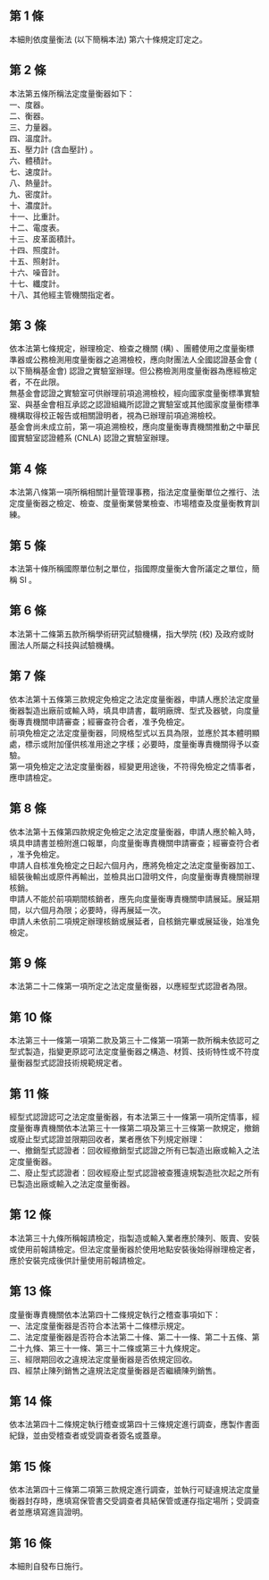 第 1 條
-------
本細則依度量衡法 (以下簡稱本法) 第六十條規定訂定之。

第 2 條
-------
本法第五條所稱法定度量衡器如下：  
一、度器。  
二、衡器。  
三、力量器。  
四、溫度計。  
五、壓力計 (含血壓計) 。  
六、體積計。  
七、速度計。  
八、熱量計。  
九、密度計。  
十、濃度計。  
十一、比重計。  
十二、電度表。  
十三、皮革面積計。  
十四、照度計。  
十五、照射計。  
十六、噪音計。  
十七、纖度計。  
十八、其他經主管機關指定者。

第 3 條
-------
依本法第七條規定，辦理檢定、檢查之機關 (構) 、團體使用之度量衡標  
準器或公務檢測用度量衡器之追溯檢校，應向財團法人全國認證基金會 (  
以下簡稱基金會) 認證之實驗室辦理。但公務檢測用度量衡器為應經檢定  
者，不在此限。  
無基金會認證之實驗室可供辦理前項追溯檢校，經向國家度量衡標準實驗  
室、與基金會相互承認之認證組織所認證之實驗室或其他國家度量衡標準  
機構取得校正報告或相關證明者，視為已辦理前項追溯檢校。  
基金會尚未成立前，第一項追溯檢校，應向度量衡專責機關推動之中華民  
國實驗室認證體系 (CNLA) 認證之實驗室辦理。

第 4 條
-------
本法第八條第一項所稱相關計量管理事務，指法定度量衡單位之推行、法  
定度量衡器之檢定、檢查、度量衡業營業檢查、市場稽查及度量衡教育訓  
練。

第 5 條
-------
本法第十條所稱國際單位制之單位，指國際度量衡大會所議定之單位，簡  
稱 SI 。

第 6 條
-------
本法第十二條第五款所稱學術研究試驗機構，指大學院 (校) 及政府或財  
團法人所屬之科技與試驗機構。

第 7 條
-------
依本法第十五條第三款規定免檢定之法定度量衡器，申請人應於法定度量  
衡器製造出廠前或輸入時，填具申請書，載明廠牌、型式及器號，向度量  
衡專責機關申請審查；經審查符合者，准予免檢定。  
前項免檢定之法定度量衡器，同規格型式以五具為限，並應於其本體明顯  
處，標示或附加僅供核准用途之字樣；必要時，度量衡專責機關得予以查  
驗。  
第一項免檢定之法定度量衡器，經變更用途後，不符得免檢定之情事者，  
應申請檢定。

第 8 條
-------
依本法第十五條第四款規定免檢定之法定度量衡器，申請人應於輸入時，  
填具申請書並檢附進口報單，向度量衡專責機關申請審查；經審查符合者  
，准予免檢定。  
申請人自核准免檢定之日起六個月內，應將免檢定之法定度量衡器加工、  
組裝後輸出或原件再輸出，並檢具出口證明文件，向度量衡專責機關辦理  
核銷。  
申請人不能於前項期間核銷者，應先向度量衡專責機關申請展延。展延期  
間，以六個月為限；必要時，得再展延一次。  
申請人未依前二項規定辦理核銷或展延者，自核銷完畢或展延後，始准免  
檢定。

第 9 條
-------
本法第二十二條第一項所定之法定度量衡器，以應經型式認證者為限。

第 10 條
--------
本法第三十一條第一項第二款及第三十二條第一項第一款所稱未依認可之  
型式製造，指變更原認可法定度量衡器之構造、材質、技術特性或不符度  
量衡器型式認證技術規範規定者。

第 11 條
--------
經型式認證認可之法定度量衡器，有本法第三十一條第一項所定情事，經  
度量衡專責機關依本法第三十一條第二項及第三十三條第一款規定，撤銷  
或廢止型式認證並限期回收者，業者應依下列規定辦理：  
一、撤銷型式認證者：回收經撤銷型式認證之所有已製造出廠或輸入之法  
    定度量衡器。  
二、廢止型式認證者：回收經廢止型式認證被查獲違規製造批次起之所有  
    已製造出廠或輸入之法定度量衡器。

第 12 條
--------
本法第三十九條所稱報請檢定，指製造或輸入業者應於陳列、販賣、安裝  
或使用前報請檢定。但法定度量衡器於使用地點安裝後始得辦理檢定者，  
應於安裝完成後供計量使用前報請檢定。

第 13 條
--------
度量衡專責機關依本法第四十二條規定執行之稽查事項如下：  
一、法定度量衡器是否符合本法第十二條標示規定。  
二、法定度量衡器是否符合本法第二十條、第二十一條、第二十五條、第  
    二十九條、第三十一條、第三十二條或第三十九條規定。  
三、經限期回收之違規法定度量衡器是否依規定回收。  
四、經禁止陳列銷售之違規法定度量衡器是否繼續陳列銷售。

第 14 條
--------
依本法第四十二條規定執行稽查或第四十三條規定進行調查，應製作書面  
紀錄，並由受稽查者或受調查者簽名或蓋章。

第 15 條
--------
依本法第四十三條第二項第三款規定進行調查，並執行可疑違規法定度量  
衡器封存時，應填寫保管書交受調查者具結保管或運存指定場所；受調查  
者並應填寫進貨證明。

第 16 條
--------
本細則自發布日施行。

